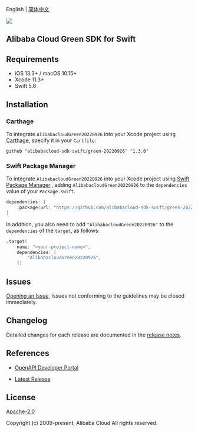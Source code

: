 English | [简体中文](README-CN.md)

![](https://aliyunsdk-pages.alicdn.com/icons/AlibabaCloud.svg)

## Alibaba Cloud Green SDK for Swift

## Requirements

- iOS 13.3+ / macOS 10.15+
- Xcode 11.3+
- Swift 5.6

## Installation

### Carthage

To integrate `AlibabacloudGreen20220926` into your Xcode project using [Carthage](https://github.com/Carthage/Carthage), specify it in your `Cartfile`:

```ogdl
github "alibabacloud-sdk-swift/green-20220926" "1.3.0"
```

### Swift Package Manager

To integrate `AlibabacloudGreen20220926` into your Xcode project using [Swift Package Manager](https://swift.org/package-manager/) , adding `AlibabacloudGreen20220926` to the `dependencies` value of your `Package.swift`.

```swift
dependencies: [
    .package(url: "https://github.com/alibabacloud-sdk-swift/green-20220926.git", from: "1.3.0")
]
```

In addition, you also need to add `"AlibabacloudGreen20220926"` to the `dependencies` of the `target`, as follows:

```swift
.target(
    name: "<your-project-name>",
    dependencies: [
        "AlibabacloudGreen20220926",
    ])
```

## Issues

[Opening an Issue](https://github.com/alibabacloud-sdk-swift/green-20220926/issues/new), Issues not conforming to the guidelines may be closed immediately.

## Changelog

Detailed changes for each release are documented in the [release notes](./ChangeLog.txt).

## References

* [OpenAPI Developer Portal](https://next.api.alibabacloud.com/home)
- [Latest Release](https://github.com/alibabacloud-sdk-swift/green-20220926)

## License

[Apache-2.0](http://www.apache.org/licenses/LICENSE-2.0)

Copyright (c) 2009-present, Alibaba Cloud All rights reserved.
